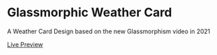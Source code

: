 # Glassmorphic Weather Card

A Weather Card Design based on the
new Glassmorphism video in 2021

[Live Preview](https://gappa12.github.io/glassmorphic-weather-card)
